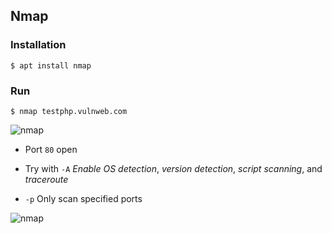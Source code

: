 ## Nmap

### Installation
```
$ apt install nmap
```

### Run
```
$ nmap testphp.vulnweb.com
```

![nmap](https://i.ibb.co/5B8XGYJ/nmap.jpg)

* Port `80` open

* Try with `-A` _Enable OS detection_, _version detection_, _script scanning_, and _traceroute_

* `-p` Only scan specified ports

![nmap](https://i.ibb.co/dGfKLSr/nmap.jpg)
